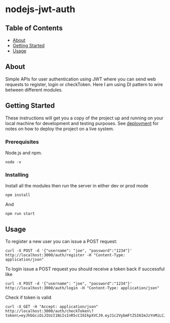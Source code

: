 # nodejs-jwt-auth

## Table of Contents

- [About](#about)
- [Getting Started](#getting_started)
- [Usage](#usage)


## About <a name = "about"></a>

Simple APIs for user authentication using JWT where you can send web requests to register, login or checkToken. Here I am using DI pattern to wire between different modules.  

## Getting Started <a name = "getting_started"></a>

These instructions will get you a copy of the project up and running on your local machine for development and testing purposes. See [deployment](#deployment) for notes on how to deploy the project on a live system.

### Prerequisites

Node.js and npm.

```
node -v
```

### Installing

Install all the modules then run the server in either dev or prod mode

```
npm install
```

And 

```
npm run start
```


## Usage <a name = "usage"></a>

To register a new user you can issue a POST request:

```
curl -X POST -d '{"username": "joe", "password":"1234"}' http://localhost:3000/auth/register -H "Content-Type: application/json"
```

To login issue a POST request you should receive a token back if successful like

```
curl -X POST -d '{"username": "joe", "password":"1234"}' http://localhost:3000/auth/login -H "Content-Type: application/json"
```

Check if token is valid

```
curl -X GET -H "Accept: application/json" http://localhost:3000/auth/checkToken\?token\=eyJhbGciOiJIUzI1NiIsInR5cCI6IkpXVCJ9.eyJ1c2VybmFtZSI6ImJzYnMiLCJleHAiOjE1OTI1NTA1NDQsImlhdCI6MTU5MjU0Njk0NH0.RTFWeuNJw6loxQUUio5KhC7u1ufyfkudbkg21eSUxsg
```
